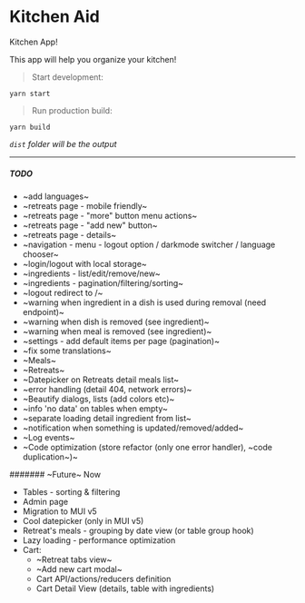 # Kitchen Aid 

Kitchen App!

This app will help you organize your kitchen!

> Start development:
```
yarn start
```

> Run production build:

```
yarn build
```
*`dist` folder will be the output*

___


##### TODO
* ~add languages~
* ~retreats page - mobile friendly~
* ~retreats page - "more" button menu actions~
* ~retreats page - "add new" button~
* ~retreats page - details~
* ~navigation - menu - logout option / darkmode switcher / language chooser~
* ~login/logout with local storage~
* ~ingredients - list/edit/remove/new~
* ~ingredients - pagination/filtering/sorting~
* ~logout redirect to /~
* ~warning when ingredient in a dish is used during removal (need endpoint)~
* ~warning when dish is removed (see ingredient)~
* ~warning when meal is removed (see ingredient)~
* ~settings - add default items per page (pagination)~
* ~fix some translations~
* ~Meals~
* ~Retreats~
* ~Datepicker on Retreats detail meals list~
* ~error handling (detail 404, network errors)~
* ~Beautify dialogs, lists (add colors etc)~
* ~info 'no data' on tables when empty~
* ~separate loading detail ingredient from list~
* ~notification when something is updated/removed/added~
* ~Log events~
* ~Code optimization (store refactor (only one error handler), ~code duplication~)~


####### ~Future~ Now
* Tables - sorting & filtering
* Admin page
* Migration to MUI v5
* Cool datepicker (only in MUI v5)
* Retreat's meals - grouping by date view (or table group hook)
* Lazy loading - performance optimization
* Cart:
  * ~Retreat tabs view~
  * ~Add new cart modal~
  * Cart API/actions/reducers definition
  * Cart Detail View (details, table with ingredients)

